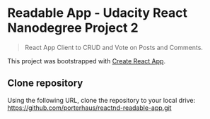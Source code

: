 # Readable App - Udacity React Nanodegree Project 2
> React App Client to CRUD and Vote on Posts and Comments. 

This project was bootstrapped with [Create React App](https://github.com/facebookincubator/create-react-app).

## Clone repository

Using the following URL, clone the repository to your local drive:
https://github.com/porterhaus/reactnd-readable-app.git

